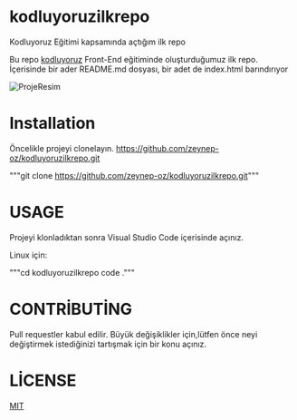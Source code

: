 # kodluyoruzilkrepo
Kodluyoruz Eğitimi kapsamında açtığım ilk repo

Bu repo [kodluyoruz](https://www.kodluyoruz.org/cs50x) Front-End eğitiminde oluşturduğumuz ilk repo. İçerisinde bir ader README.md dosyası, bir adet de index.html barındırıyor

![ProjeResim]()

# Installation

Öncelikle projeyi clonelayın. https://github.com/zeynep-oz/kodluyoruzilkrepo.git

"""git clone https://github.com/zeynep-oz/kodluyoruzilkrepo.git"""

# USAGE

Projeyi klonladıktan sonra Visual Studio Code içerisinde açınız.

Linux için:

"""cd kodluyoruzilkrepo code ."""

# CONTRİBUTİNG

Pull requestler kabul edilir. Büyük değişiklikler için,lütfen önce neyi değiştirmek istediğinizi tartışmak için bir konu açınız.

# LİCENSE

[MIT](https://mit-license.org/)




